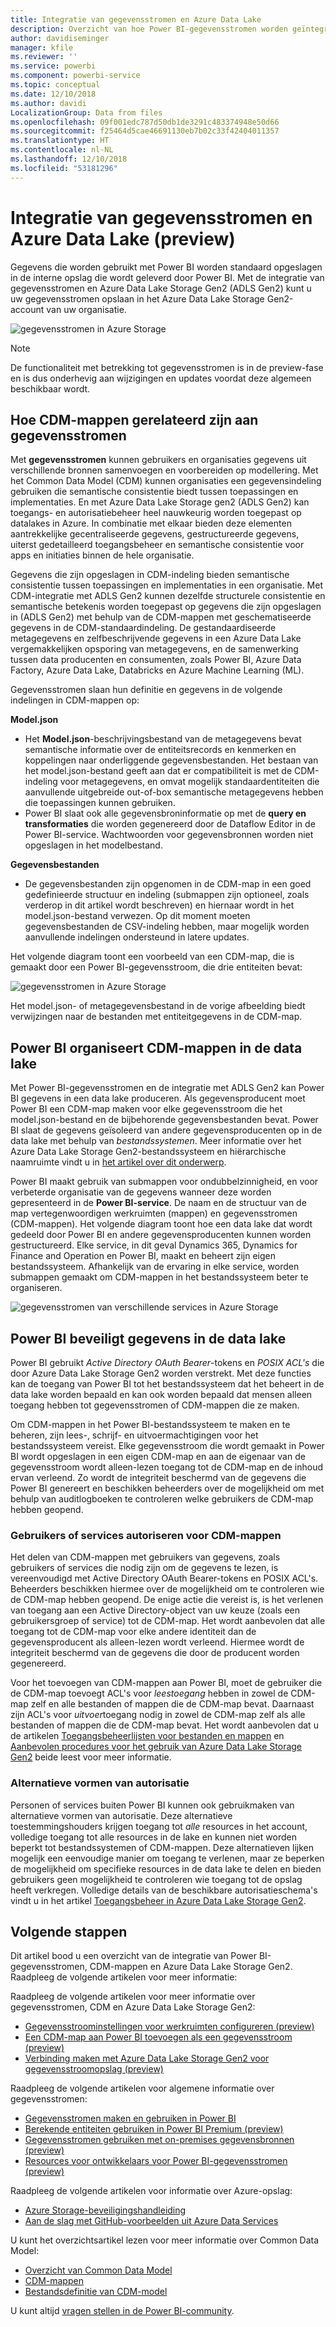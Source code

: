 ```yaml
---
title: Integratie van gegevensstromen en Azure Data Lake
description: Overzicht van hoe Power BI-gegevensstromen worden geïntegreerd met Azure Data Lake Storage Gen2
author: davidiseminger
manager: kfile
ms.reviewer: ''
ms.service: powerbi
ms.component: powerbi-service
ms.topic: conceptual
ms.date: 12/10/2018
ms.author: davidi
LocalizationGroup: Data from files
ms.openlocfilehash: 09f001edc787d50db1de3291c483374948e50d66
ms.sourcegitcommit: f25464d5cae46691130eb7b02c33f42404011357
ms.translationtype: HT
ms.contentlocale: nl-NL
ms.lasthandoff: 12/10/2018
ms.locfileid: "53181296"
---
```

# <a name="dataflows-and-azure-data-lake-integration-preview"></a>Integratie van gegevensstromen en Azure Data Lake (preview)

Gegevens die worden gebruikt met Power BI worden standaard opgeslagen in de interne opslag die wordt geleverd door Power BI. Met de integratie van gegevensstromen en Azure Data Lake Storage Gen2 (ADLS Gen2) kunt u uw gegevensstromen opslaan in het Azure Data Lake Storage Gen2-account van uw organisatie. 

![gegevensstromen in Azure Storage](media/service-dataflows-azure-data-lake-integration/dataflows-azure-integration_01.jpg)

> [!NOTE]
> De functionaliteit met betrekking tot gegevensstromen is in de preview-fase en is dus onderhevig aan wijzigingen en updates voordat deze algemeen beschikbaar wordt.

## <a name="how-cdm-folders-relate-to-dataflows"></a>Hoe CDM-mappen gerelateerd zijn aan gegevensstromen

Met **gegevensstromen** kunnen gebruikers en organisaties gegevens uit verschillende bronnen samenvoegen en voorbereiden op modellering. Met het Common Data Model (CDM) kunnen organisaties een gegevensindeling gebruiken die semantische consistentie biedt tussen toepassingen en implementaties. En met Azure Data Lake Storage gen2 (ADLS Gen2) kan toegangs- en autorisatiebeheer heel nauwkeurig worden toegepast op datalakes in Azure. In combinatie met elkaar bieden deze elementen aantrekkelijke gecentraliseerde gegevens, gestructureerde gegevens, uiterst gedetailleerd toegangsbeheer en semantische consistentie voor apps en initiaties binnen de hele organisatie.

Gegevens die zijn opgeslagen in CDM-indeling bieden semantische consistentie tussen toepassingen en implementaties in een organisatie. Met CDM-integratie met ADLS Gen2 kunnen dezelfde structurele consistentie en semantische betekenis worden toegepast op gegevens die zijn opgeslagen in (ADLS Gen2) met behulp van de CDM-mappen met geschematiseerde gegevens in de CDM-standaardindeling. De gestandaardiseerde metagegevens en zelfbeschrijvende gegevens in een Azure Data Lake vergemakkelijken opsporing van metagegevens, en de samenwerking tussen data producenten en consumenten, zoals Power BI, Azure Data Factory, Azure Data Lake, Databricks en Azure Machine Learning (ML). 

Gegevensstromen slaan hun definitie en gegevens in de volgende indelingen in CDM-mappen op:

**Model.json**
* Het **Model.json**-beschrijvingsbestand van de metagegevens bevat semantische informatie over de entiteitsrecords en kenmerken en koppelingen naar onderliggende gegevensbestanden. Het bestaan van het model.json-bestand geeft aan dat er compatibiliteit is met de CDM-indeling voor metagegevens, en omvat mogelijk standaardentiteiten die aanvullende uitgebreide out-of-box semantische metagegevens hebben die toepassingen kunnen gebruiken.
* Power BI slaat ook alle gegevensbroninformatie op met de **query en transformaties** die worden gegenereerd door de Dataflow Editor in de Power BI-service. Wachtwoorden voor gegevensbronnen worden niet opgeslagen in het modelbestand.

**Gegevensbestanden**
* De gegevensbestanden zijn opgenomen in de CDM-map in een goed gedefinieerde structuur en indeling (submappen zijn optioneel, zoals verderop in dit artikel wordt beschreven) en hiernaar wordt in het model.json-bestand verwezen. Op dit moment moeten gegevensbestanden de CSV-indeling hebben, maar mogelijk worden aanvullende indelingen ondersteund in latere updates. 

Het volgende diagram toont een voorbeeld van een CDM-map, die is gemaakt door een Power BI-gegevensstroom, die drie entiteiten bevat:

![gegevensstromen in Azure Storage](media/service-dataflows-azure-data-lake-integration/dataflows-azure-integration_01.jpg)

Het model.json- of metagegevensbestand in de vorige afbeelding biedt verwijzingen naar de bestanden met entiteitgegevens in de CDM-map.

## <a name="power-bi-organizes-cdm-folders-in-the-data-lake"></a>Power BI organiseert CDM-mappen in de data lake

Met Power BI-gegevensstromen en de integratie met ADLS Gen2 kan Power BI gegevens in een data lake produceren. Als gegevensproducent moet Power BI een CDM-map maken voor elke gegevensstroom die het model.json-bestand en de bijbehorende gegevensbestanden bevat. Power BI slaat de gegevens geïsoleerd van andere gegevensproducenten op in de data lake met behulp van *bestandssystemen*. Meer informatie over het Azure Data Lake Storage Gen2-bestandssysteem en hiërarchische naamruimte vindt u in [het artikel over dit onderwerp](https://docs.microsoft.com/azure/storage/data-lake-storage/namespace).

Power BI maakt gebruik van submappen voor ondubbelzinnigheid, en voor verbeterde organisatie van de gegevens wanneer deze worden gepresenteerd in de **Power BI-service**. De naam en de structuur van de map vertegenwoordigen werkruimten (mappen) en gegevensstromen (CDM-mappen). Het volgende diagram toont hoe een data lake dat wordt gedeeld door Power BI en andere gegevensproducenten kunnen worden gestructureerd. Elke service, in dit geval Dynamics 365, Dynamics for Finance and Operation en Power BI, maakt en beheert zijn eigen bestandssysteem. Afhankelijk van de ervaring in elke service, worden submappen gemaakt om CDM-mappen in het bestandssysteem beter te organiseren. 

![gegevensstromen van verschillende services in Azure Storage](media/service-dataflows-azure-data-lake-integration/dataflows-azure-integration_02.jpg)

## <a name="power-bi-protects-data-in-the-data-lake"></a>Power BI beveiligt gegevens in de data lake

Power BI gebruikt *Active Directory OAuth Bearer*-tokens en *POSIX ACL's* die door Azure Data Lake Storage Gen2 worden verstrekt. Met deze functies kan de toegang van Power BI tot het bestandssysteem dat het beheert in de data lake worden bepaald en kan ook worden bepaald dat mensen alleen toegang hebben tot gegevensstromen of CDM-mappen die ze maken. 

Om CDM-mappen in het Power BI-bestandssysteem te maken en te beheren, zijn lees-, schrijf- en uitvoermachtigingen voor het bestandssysteem vereist. Elke gegevensstroom die wordt gemaakt in Power BI wordt opgeslagen in een eigen CDM-map en aan de eigenaar van de gegevensstroom wordt alleen-lezen toegang tot de CDM-map en de inhoud ervan verleend. Zo wordt de integriteit beschermd van de gegevens die Power BI genereert en beschikken beheerders over de mogelijkheid om met behulp van auditlogboeken te controleren welke gebruikers de CDM-map hebben geopend. 

### <a name="authorizing-users-or-services-for-cdm-folders"></a>Gebruikers of services autoriseren voor CDM-mappen

Het delen van CDM-mappen met gebruikers van gegevens, zoals gebruikers of services die nodig zijn om de gegevens te lezen, is vereenvoudigd met Active Directory OAuth Bearer-tokens en POSIX ACL's. Beheerders beschikken hiermee over de mogelijkheid om te controleren wie de CDM-map hebben geopend. De enige actie die vereist is, is het verlenen van toegang aan een Active Directory-object van uw keuze (zoals een gebruikersgroep of service) tot de CDM-map. Het wordt aanbevolen dat alle toegang tot de CDM-map voor elke andere identiteit dan de gegevensproducent als alleen-lezen wordt verleend. Hiermee wordt de integriteit beschermd van de gegevens die door de producent worden gegenereerd.

Voor het toevoegen van CDM-mappen aan Power BI, moet de gebruiker die de CDM-map toevoegt ACL's voor *leestoegang* hebben in zowel de CDM-map zelf en alle bestanden of mappen die de CDM-map bevat. Daarnaast zijn ACL's voor *uitvoer*toegang nodig in zowel de CDM-map zelf als alle bestanden of mappen die de CDM-map bevat. Het wordt aanbevolen dat u de artikelen [Toegangsbeheerlijsten voor bestanden en mappen](https://docs.microsoft.com/azure/storage/blobs/data-lake-storage-access-control#access-control-lists-on-files-and-directories) en [Aanbevolen procedures voor het gebruik van Azure Data Lake Storage Gen2](https://docs.microsoft.com/azure/storage/blobs/data-lake-storage-best-practices) beide leest voor meer informatie.


### <a name="alternative-forms-of-authorization"></a>Alternatieve vormen van autorisatie

Personen of services buiten Power BI kunnen ook gebruikmaken van alternatieve vormen van autorisatie. Deze alternatieve toestemmingshouders krijgen toegang tot *alle* resources in het account, volledige toegang tot alle resources in de lake en kunnen niet worden beperkt tot bestandssystemen of CDM-mappen. Deze alternatieven lijken mogelijk een eenvoudige manier om toegang te verlenen, maar ze beperken de mogelijkheid om specifieke resources in de data lake te delen en bieden gebruikers geen mogelijkheid te controleren wie toegang tot de opslag heeft verkregen. Volledige details van de beschikbare autorisatieschema's vindt u in het artikel [Toegangsbeheer in Azure Data Lake Storage Gen2](https://docs.microsoft.com/azure/storage/blobs/data-lake-storage-access-control
).


## <a name="next-steps"></a>Volgende stappen

Dit artikel bood u een overzicht van de integratie van Power BI-gegevensstromen, CDM-mappen en Azure Data Lake Storage Gen2. Raadpleeg de volgende artikelen voor meer informatie:

Raadpleeg de volgende artikelen voor meer informatie over gegevensstromen, CDM en Azure Data Lake Storage Gen2:

* [Gegevensstroominstellingen voor werkruimten configureren (preview)](service-dataflows-configure-workspace-storage-settings.md)
* [Een CDM-map aan Power BI toevoegen als een gegevensstroom (preview)](service-dataflows-add-cdm-folder.md)
* [Verbinding maken met Azure Data Lake Storage Gen2 voor gegevensstroomopslag (preview)](service-dataflows-connect-azure-data-lake-storage-gen2.md)

Raadpleeg de volgende artikelen voor algemene informatie over gegevensstromen:

* [Gegevensstromen maken en gebruiken in Power BI](service-dataflows-create-use.md)
* [Berekende entiteiten gebruiken in Power BI Premium (preview)](service-dataflows-computed-entities-premium.md)
* [Gegevensstromen gebruiken met on-premises gegevensbronnen (preview)](service-dataflows-on-premises-gateways.md)
* [Resources voor ontwikkelaars voor Power BI-gegevensstromen (preview)](service-dataflows-developer-resources.md)

Raadpleeg de volgende artikelen voor informatie over Azure-opslag:
* [Azure Storage-beveiligingshandleiding](https://docs.microsoft.com/azure/storage/common/storage-security-guide)
* [Aan de slag met GitHub-voorbeelden uit Azure Data Services](https://aka.ms/cdmadstutorial)

U kunt het overzichtsartikel lezen voor meer informatie over Common Data Model:
* [Overzicht van Common Data Model](https://docs.microsoft.com/powerapps/common-data-model/overview)
* [CDM-mappen](https://go.microsoft.com/fwlink/?linkid=2045304)
* [Bestandsdefinitie van CDM-model](https://go.microsoft.com/fwlink/?linkid=2045521)

U kunt altijd [vragen stellen in de Power BI-community](http://community.powerbi.com/).
